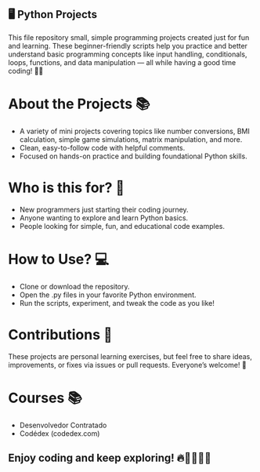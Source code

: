 ## 🖥️ Python Projects

This file repository small, simple programming projects created just for fun and learning. These beginner-friendly scripts help you practice and better understand basic programming concepts like input handling, conditionals, loops, functions, and data manipulation — all while having a good time coding! 🎉🐍

# About the Projects 📚
- A variety of mini projects covering topics like number conversions, BMI calculation, simple game simulations, matrix manipulation, and more.
- Clean, easy-to-follow code with helpful comments.
- Focused on hands-on practice and building foundational Python skills.

# Who is this for? 🤔
- New programmers just starting their coding journey.
- Anyone wanting to explore and learn Python basics.
- People looking for simple, fun, and educational code examples.

# How to Use? 💻
- Clone or download the repository.
- Open the .py files in your favorite Python environment.
- Run the scripts, experiment, and tweak the code as you like!

# Contributions 🤝
These projects are personal learning exercises, but feel free to share ideas, improvements, or fixes via issues or pull requests. Everyone’s welcome! 🌟

# Courses 📚
- Desenvolvedor Contratado
- Codédex (codedex.com)

## Enjoy coding and keep exploring! 🔥👩‍💻👨‍💻
